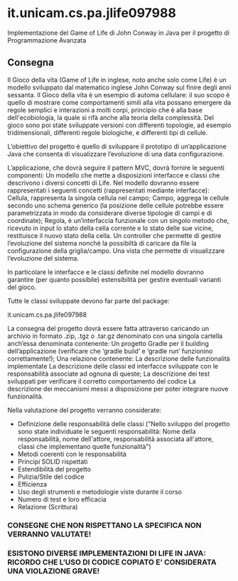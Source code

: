 # it.unicam.cs.pa.jlife097988
Implementazione del Game of Life di John Conway in Java per il progetto di Programmazione Avanzata

<!-- ABOUT THE PROJECT -->
## Consegna

Il Gioco della vita (Game of Life in inglese, noto anche solo come Life) è un modello sviluppato dal matematico inglese John Conway sul finire degli anni sessanta. Il Gioco della vita è un esempio di automa cellulare: il suo scopo è quello di mostrare come comportamenti simili alla vita possano emergere da regole semplici e interazioni a molti corpi, principio che è alla base dell'ecobiologia, la quale si rifà anche alla teoria della complessità. Del gioco sono poi state sviluppate versioni con differenti topologie, ad esempio tridimensionali, differenti regole biologiche, e differenti tipi di cellule.

L’obiettivo del progetto è quello di sviluppare il prototipo di un’applicazione Java che consenta di visualizzare l’evoluzione di una data configurazione.

L’applicazione, che dovrà seguire il pattern MVC, dovrà fornire le seguenti componenti:
Un modello che mette a disposizioni interfacce e classi che descrivono i diversi concetti di Life. Nel modello dovranno essere rappresentati i seguenti concetti (rappresentati mediante interfacce):
Cellula, rappresenta la singola cellula nel campo;
Campo, aggrega le cellule secondo uno schema generico (la posizione delle cellule potrebbe essere parametrizzata in modo da considerare diverse tipologie di campi e di coordinate);
Regola,  è un’interfaccia funzionale con un singolo metodo che, ricevuto in input lo stato della cella corrente e lo stato delle sue vicine, restituisce il nuovo stato della cella. 
Un controller che permette di gestire l’evoluzione del sistema nonché la possibiltà di caricare da file la configurazione della griglia/campo.
Una vista che permette di visualizzare l’evoluzione del sistema.

In particolare le interfacce e le classi definite nel modello dovranno garantire (per quanto possibile) estensibilità per gestire eventuali varianti del gioco. 

Tutte le classi sviluppate devono far parte del package:

it.unicam.cs.pa.jlife097988<matricola> 

La consegna del progetto dovrà essere fatta attraverso caricando un archivio in formato .zip, .tgz o .tar.gz denominato <Cognome><Nome><Matricola> con una singola cartella anch’essa denominata <Cognome><Nome><Matricola> contenente:
Un progetto Gradle per il building dell’applicazione (verificare che ‘gradle build’ e ‘gradle run’ funzionino correttamente!);
Una relazione contenente:
La descrizione delle funzionalità implementate
La descrizione delle classi ed interfacce sviluppate con le responsabilità associate ad ognuna di queste;
La descrizione dei test sviluppati per verificare il corretto comportamento del codice
La descrizione dei meccanismi messi a disposizione per poter integrare nuove funzionalità.

Nella valutazione del progetto verranno considerate:
* Definizione delle responsabilità delle classi	("Nello sviluppo del progetto sono state individuate le seguenti responsabilità: Nome della responsabilità, nome dell'attore, responsabilità associata all'attore, classi che implementano quelle funzionalità")
* Metodi coerenti con le responsabilità	
* Principi SOLID rispettati	
* Estendibilità del progetto	
* Pulizia/Stile del codice	
* Efficienza	
* Uso degli strumenti e metodologie viste durante il corso	
* Numero di test e loro efficacia	
* Relazione (Scrittura)

<!-- AVVERTENZE -->
### CONSEGNE CHE NON RISPETTANO LA SPECIFICA NON VERRANNO VALUTATE!

### ESISTONO DIVERSE IMPLEMENTAZIONI DI LIFE IN JAVA: RICORDO CHE L’USO DI CODICE COPIATO E’ CONSIDERATA UNA VIOLAZIONE GRAVE!

